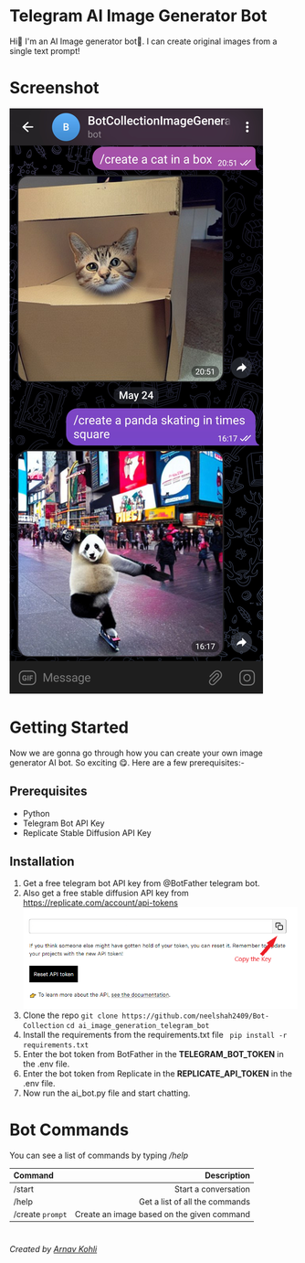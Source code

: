 # Telegram AI Image Generator Bot 
Hi👋 I'm an AI Image generator bot🤖. I can create original images from a single text prompt!


# Screenshot
![Bot Screenshot](botss.jpg)


# Getting Started
Now we are gonna go through how you can create your own image generator AI bot. So exciting 😋. Here are a few prerequisites:-

## Prerequisites

 - Python
 - Telegram Bot API Key
 - Replicate Stable Diffusion API Key

## Installation

 

 1. Get a free telegram bot API key from @BotFather telegram bot. 
 2. Also get a free stable diffusion API key from https://replicate.com/account/api-tokens
![Replicate Screenshot](replicatess.png)
 3. Clone the repo
`git clone https://github.com/neelshah2409/Bot-Collection`
`cd ai_image_generation_telegram_bot`
 3. Install the requirements from the requirements.txt file
 ` pip install -r requirements.txt`
 4. Enter the bot token from BotFather in the **TELEGRAM_BOT_TOKEN** in the .env file.
 5. Enter the bot token from Replicate in the **REPLICATE_API_TOKEN** in the .env file.
 6. Now run the ai_bot.py file and start chatting.

# Bot Commands
You can see a list of commands by typing */help*

| Command |                                                             Description |
|:--------|------------------------------------------------------------------------:|
| /start  |                                                    Start a conversation |
| /help   |                                          Get a list of all the commands |
|   /create `prompt`      |                              Create an image based on the given command |

#
*Created by [Arnav Kohli](https://github.com/THEGAMECHANGER416)*